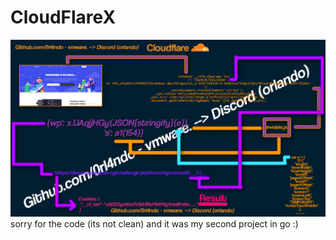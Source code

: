 # CloudFlareX
![dontskid](https://github.com/0rl4ndo/CloudFlareX/raw/main/cf.png)
sorry for the code (its not clean) 
and it was my second project in go :)
